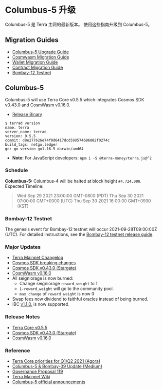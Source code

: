 # Columbus-5 升级

Columbus-5 是 Terra 主网的最新版本。 使用这些指南升级到 Columbus-5。 

## Migration Guides

- [Columbus-5 Upgrade Guide](https://github.com/terra-money/mainnet/wiki/Columbus-5-Upgrade-Instructions)
- [Cosmwasm Migration Guide](https://github.com/CosmWasm/cosmwasm/blob/main/MIGRATING.md)
- [Wallet Migration Guide](https://github.com/terra-money/mainnet/wiki/Columbus-5-Wallet-Migration-Guide)
- [Contract Migration Guide](https://github.com/terra-money/mainnet/wiki/Columbus-5-Contract-Migration-Guide)
- [Bombay-12 Testnet](https://github.com/terra-money/testnet/tree/master/bombay-12)

## Columbus-5

Columbus-5 will use Terra Core v0.5.5 which integrates Cosmos SDK v0.43.0 and CosmWasm v0.16.0.

- [Release Binary](https://github.com/terra-money/core/releases/tag/v0.5.5)

```
$ terrad version
name: terra
server_name: terrad
version: 0.5.5
commit: d8e277626e74f9d6417dcd598574686882f0274c
build_tags: netgo,ledger
go: go version go1.16.5 darwin/amd64
```

- **Note:** For JavaScript developers: `npm i -S @terra-money/terra.js@^2`

### Schedule
**Columbus-5:** Columbus-4 will be halted at block height `#4,724,000`.  
Expected Timeline:

>Wed Sep 29 2021 23:00:00 GMT-0800 (PDT)
Thu Sep 30 2021 07:00:00 GMT+0000 (UTC)
Thu Sep 30 2021 16:00:00 GMT+0900 (KST)

### Bombay-12 Testnet

The genesis event for Bombay-12 testnet will occur 2021-09-28T09:00:00Z (UTC).
For detailed instructions, see the [Bombay-12 testnet release guide](https://github.com/terra-money/testnet/tree/master/bombay-12).

### Major Updates

- [Terra Mainnet Changelog](https://github.com/terra-money/core/blob/main/CHANGELOG.md)
- [Cosmos SDK breaking changes](https://docs.cosmos.network/master/migrations/rest.html)
- [Cosmos SDK v0.43.0 (Stargate)](https://github.com/cosmos/cosmos-sdk/releases/tag/v0.43.0)
- [CosmWasm v0.16.0](https://github.com/CosmWasm/cosmwasm/releases/tag/v0.16.0)
- All seigniorage is now burned:
  - Change seigniorage `reward_weight` to 1
  - `1-reward_weight` will go to the community pool.
  - `max_change` of `reward_weight` is now 0
- Swap fees now dividend to faithful oracles instead of being burned.
- IBC [v1.1.0.](https://github.com/cosmos/ibc-go/releases/tag/v1.1.0) is now supported.

### Release Notes

- [Terra Core v0.5.5](https://github.com/terra-money/core/releases/tag/v0.5.5)  
- [Cosmos SDK v0.43.0 (Stargate)](https://github.com/cosmos/cosmos-sdk/releases/tag/v0.43.0)  
- [CosmWasm v0.16.0](https://github.com/CosmWasm/cosmwasm/releases/tag/v0.16.0)  

### Reference

- [Terra Core priorities for Q1/Q2 2021 (Agora)](https://agora.terra.money/t/terra-core-priorities-for-q1-q2-2021/388)
- [Columbus-5 & Bombay-09 Update (Medium)](https://medium.com/terra-money/columbus-5-bombay-09-update-4fdf94da0fe6)
- [Governance Proposal 119](https://station.terra.money/proposal/119)
- [Terra Mainnet Wiki](https://github.com/terra-money/mainnet/wiki)
- [Columbus-5 official announcements](https://github.com/terra-money/mainnet/wiki/Columbus-5-Official-Announcements)

